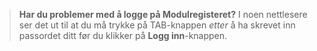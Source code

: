 ﻿> **Har du problemer med å logge på Modulregisteret?**
> I noen nettlesere ser det ut til at du må trykke på TAB-knappen *etter* å ha skrevet inn passordet ditt før du klikker på **Logg inn**-knappen.